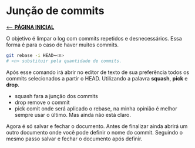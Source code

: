 # Junção de commits

[ <-- __PÁGINA INICIAL__](/README.md)

O objetivo é limpar o log com commits repetidos e desnecessários. Essa forma é para o caso de haver muitos commits.

~~~bash
git rebase -i HEAD~<n>
# <n> substituir pela quantidade de commits.
~~~
Após esse comando irá abrir no editor de texto de sua preferência todos os commits selecionados a partir o HEAD. Utilizando a palavra __squash__, __pick__ e __drop__.

* squash fara a junção dos commits
* drop remove o commit
* pick comit onde será aplicado o rebase, na minha opinião é melhor sempre usar o último. Mas ainda não está claro.

Agora é só salvar e fechar o documento. Antes de finalizar ainda abrirá um outro documento onde você pode definir o nome do commit. Seguindo o mesmo passo salvar e fechar o documento após definir.